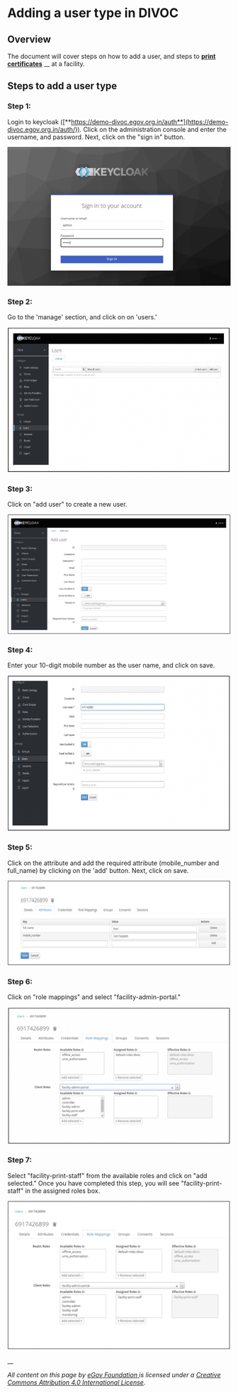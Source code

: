 # Adding a user type in DIVOC

## Overview

The document will cover steps on how to add a user, and steps to [**print certificates**](printing-certificates-at-facility.md) __ at a facility.

## Steps to add a user type

### Step 1:&#x20;

Login to keycloak ([**https://demo-divoc.egov.org.in/auth**](https://demo-divoc.egov.org.in/auth/)). Click on the administration console and enter the username, and password. Next, click on the "sign in" button.

![](<../../.gitbook/assets/Screenshot 2022-05-04 at 10.58.41 AM.png>)

### Step 2:

Go to the 'manage' section, and click on on 'users.'

![](<../../.gitbook/assets/Screenshot 2022-05-04 at 11.23.10 AM.png>)

### Step 3:

Click on "add user" to create a new user.

![](<../../.gitbook/assets/Screenshot 2022-05-04 at 11.25.40 AM.png>)

### Step 4:

Enter your 10-digit mobile number as the user name, and click on save.

![](<../../.gitbook/assets/Screenshot 2022-05-04 at 11.27.15 AM.png>)

### Step 5:

Click on the attribute and add the required attribute (mobile\_number and full\_name) by clicking on the 'add' button. Next, click on save.

![](<../../.gitbook/assets/Screenshot 2022-05-04 at 11.28.38 AM.png>)

### Step 6:

Click on "role mappings" and select "facility-admin-portal."&#x20;

![](<../../.gitbook/assets/Screenshot 2022-05-04 at 11.31.25 AM.png>)

### Step 7:

Select "facility-print-staff" from the available roles and click on "add selected." Once you have completed this step, you will see "facility-print-staff" in the assigned roles box.

![](<../../.gitbook/assets/Screenshot 2022-05-04 at 11.33.54 AM.png>)

__

_All content on this page by_ [_eGov Foundation_ ](https://egov.org.in)_is licensed under a_ [_Creative Commons Attribution 4.0 International License_](http://creativecommons.org/licenses/by/4.0/)_._

